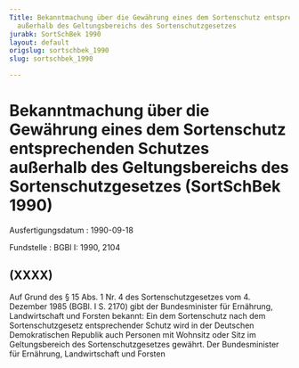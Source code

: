 ```yaml
---
Title: Bekanntmachung über die Gewährung eines dem Sortenschutz entsprechenden Schutzes
  außerhalb des Geltungsbereichs des Sortenschutzgesetzes
jurabk: SortSchBek 1990
layout: default
origslug: sortschbek_1990
slug: sortschbek_1990

---
```


# Bekanntmachung über die Gewährung eines dem Sortenschutz entsprechenden Schutzes außerhalb des Geltungsbereichs des Sortenschutzgesetzes (SortSchBek 1990)

Ausfertigungsdatum
:   1990-09-18

Fundstelle
:   BGBl I: 1990, 2104



## (XXXX)

Auf Grund des § 15 Abs. 1 Nr. 4 des Sortenschutzgesetzes vom 4.
Dezember 1985 (BGBl. I S. 2170) gibt der Bundesminister für Ernährung,
Landwirtschaft und Forsten bekannt:
Ein dem Sortenschutz nach dem Sortenschutzgesetz entsprechender Schutz
wird in der Deutschen Demokratischen Republik auch Personen mit
Wohnsitz oder Sitz im Geltungsbereich des Sortenschutzgesetzes
gewährt.
Der Bundesminister für Ernährung, Landwirtschaft und Forsten

